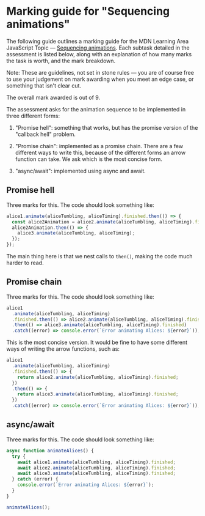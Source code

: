 # Marking guide for "Sequencing animations"

The following guide outlines a marking guide for the MDN Learning Area JavaScript Topic — [Sequencing animations](https://developer.mozilla.org/en-US/Learn/JavaScript/Asynchronous/Sequencing_animations). Each subtask detailed in the assessment is listed below, along with an explanation of how many marks the task is worth, and the mark breakdown.

Note: These are guidelines, not set in stone rules — you are of course free to use your judgement on mark awarding when you meet an edge case, or something that isn't clear cut.

The overall mark awarded is out of 9.

The assessment asks for the animation sequence to be implemented in three different forms:

1. "Promise hell": something that works, but has the promise version of the "callback hell" problem.

2. "Promise chain": implemented as a promise chain. There are a few different ways to write this, because of the different forms an arrow function can take. We ask which is the most concise form.

3. "async/await": implemented using async and await.

## Promise hell

Three marks for this. The code should look something like:

```js
alice1.animate(aliceTumbling, aliceTiming).finished.then(() => {
  const alice2Animation = alice2.animate(aliceTumbling, aliceTiming).finished;
  alice2Animation.then(() => {
    alice3.animate(aliceTumbling, aliceTiming);
  });
});
```

The main thing here is that we nest calls to `then()`, making the code much harder to read.

## Promise chain

Three marks for this. The code should look something like:

```js
alice1
  .animate(aliceTumbling, aliceTiming)
  .finished.then(() => alice2.animate(aliceTumbling, aliceTiming).finished)
  .then(() => alice3.animate(aliceTumbling, aliceTiming).finished)
  .catch((error) => console.error(`Error animating Alices: ${error}`));
```

This is the most concise version. It would be fine to have some different ways of writing the arrow functions, such as:

```js
alice1
  .animate(aliceTumbling, aliceTiming)
  .finished.then(() => {
    return alice2.animate(aliceTumbling, aliceTiming).finished;
  })
  .then(() => {
    return alice3.animate(aliceTumbling, aliceTiming).finished;
  })
  .catch((error) => console.error(`Error animating Alices: ${error}`));
```

## async/await

Three marks for this. The code should look something like:

```js
async function animateAlices() {
  try {
    await alice1.animate(aliceTumbling, aliceTiming).finished;
    await alice2.animate(aliceTumbling, aliceTiming).finished;
    await alice3.animate(aliceTumbling, aliceTiming).finished;
  } catch (error) {
    console.error(`Error animating Alices: ${error}`);
  }
}

animateAlices();
```
